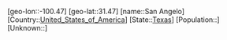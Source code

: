 ﻿---
location: [31.47,-100.47]
type: City
tags:
- geo/City


SpocWebEntityId: 33910
isDeleted: false
confidential: public

---
[geo-lon::-100.47]
[geo-lat::31.47]
[name::San Angelo]
[Country::[United_States_of_America](geo/Continent/North-America/United_States_of_America.md)]
[State::[Texas](geo/Continent/North-America/United_States_of_America/Texas.md)]
[Population::]
[Unknown::]

